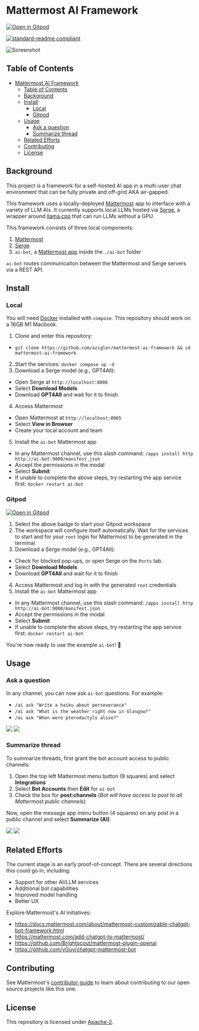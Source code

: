 # Mattermost AI Framework

[![Open in Gitpod](https://gitpod.io/button/open-in-gitpod.svg)](https://gitpod.io/#https://github.com/azigler/mattermost-ai-framework/tree/gitpod)

[![standard-readme compliant](https://img.shields.io/badge/readme%20style-standard-brightgreen.svg?style=flat-square)](https://github.com/RichardLitt/standard-readme)

![Screenshot](https://github.com/mattermost/mattermost-ai-framework/assets/46905241/bbdce0f0-08ba-4934-bf94-6ff55d3cc6e7)

## Table of Contents

- [Mattermost AI Framework](#mattermost-ai-framework)
  - [Table of Contents](#table-of-contents)
  - [Background](#background)
  - [Install](#install)
    - [Local](#local)
    - [Gitpod](#gitpod)
  - [Usage](#usage)
    - [Ask a question](#ask-a-question)
    - [Summarize thread](#summarize-thread)
  - [Related Efforts](#related-efforts)
  - [Contributing](#contributing)
  - [License](#license)

## Background

This project is a framework for a self-hosted AI app in a multi-user chat environment that can be fully private and off-grid AKA air-gapped.

This framework uses a locally-deployed [Mattermost](https://mattermost.com/) app to interface with a variety of LLM AIs. It currently supports local LLMs hosted via [Serge](https://github.com/nsarrazin/serge), a wrapper around [llama.cpp](https://github.com/ggerganov/llama.cpp) that can run LLMs without a GPU.

This framework consists of three local components:
1. [Mattermost](https://github.com/mattermost/mattermost-server)
2. [Serge](https://github.com/nsarrazin/serge)
3. `ai-bot`, a [Mattermost app](https://developers.mattermost.com/integrate/apps/) inside the `./ai-bot` folder

`ai-bot` routes communicaiton between the Mattermost and Serge servers via a REST API.

## Install

### Local

You will need [Docker](https://docs.docker.com/get-docker/) installed with `compose`. This repository should work on a 16GB M1 Macbook.

1. Clone and enter this repository:
  * `git clone https://github.com/azigler/mattermost-ai-framework && cd mattermost-ai-framework`
2. Start the services: `docker compose up -d`
3. Download a Serge model (e.g., GPT4All):
  * Open Serge at `http://localhost:8008`
  * Select **Download Models**
  * Download **GPT4All** and wait for it to finish
4. Access Mattermost
  * Open Mattermost at `http://localhost:8065`
  * Select **View in Browser**
  * Create your local account and team
5. Install the `ai-bot` Mattermost app
  * In any Mattermost channel, use this slash command: `/apps install http http://ai-bot:9000/manifest.json`
  * Accept the permissions in the modal
  * Select **Submit**
  * If unable to complete the above steps, try restarting the app service first: `docker restart ai-bot`

### Gitpod

[![Open in Gitpod](https://gitpod.io/button/open-in-gitpod.svg)](https://gitpod.io/#https://github.com/azigler/mattermost-ai-framework)

1. Select the above badge to start your Gitpod workspace
2. The workspace will configure itself automatically. Wait for the services to start and for your `root` login for Mattermost to be generated in the terminal
3. Download a Serge model (e.g., GPT4All):
  * Check for blocked pop-ups, or open Serge on the `Ports` tab.
  * Select **Download Models**
  * Download **GPT4All** and wait for it to finish
4. Access Mattermost and log in with the generated `root` credentials
5. Install the `ai-bot` Mattermost app
  * In any Mattermost channel, use this slash command: `/apps install http http://ai-bot:9000/manifest.json`
  * Accept the permissions in the modal
  * Select **Submit**
  * If unable to complete the above steps, try restarting the app service first: `docker restart ai-bot`

You're now ready to use the example `ai-bot`! 🎉

## Usage

### Ask a question

In any channel, you can now ask `ai-bot` questions. For example:
 * `/ai ask "Write a haiku about perseverance"`
 * `/ai ask "What is the weather right now in Glasgow?"`
 * `/ai ask "When were pterodactyls alive?"`

![](https://github.com/azigler/mattermost-ai-framework/assets/7295363/7b6913d1-09a4-44d7-8908-5634d2d7d8db)
![](https://github.com/azigler/mattermost-ai-framework/assets/7295363/bdf6f0f4-3d3d-4e76-8adb-0c01fe5b63c3)

### Summarize thread

To summarize threads, first grant the bot account access to public channels:
1. Open the top left Mattermost menu button (9 squares) and select **Integrations**
2. Select **Bot Accounts** then **Edit** for `ai-bot`
3. Check the box for **post:channels** (*Bot will have access to post to all Mattermost public channels*)

Now, open the message app menu button (4 squares) on any post in a public channel and select **Summarize (AI)**.

![](https://github.com/azigler/mattermost-ai-framework/assets/7295363/0d048925-37b0-47dd-84c0-e7c76ba2cffc)
![](https://github.com/azigler/mattermost-ai-framework/assets/7295363/019f7e59-23df-4cc5-9268-37677b32837a)

## Related Efforts

The current stage is an early proof-of-concept. There are several directions this could go in, including:

* Support for other AI/LLM services
* Additional bot capabilities
* Improved model handling
* Better UX

Explore Mattermost's AI initiatives:

* https://docs.mattermost.com/about/mattermost-customizable-chatgpt-bot-framework.html
* https://mattermost.com/add-chatgpt-to-mattermost/
* https://github.com/Brightscout/mattermost-plugin-openai
* https://github.com/yGuy/chatgpt-mattermost-bot

## Contributing

See Mattermost's [contributor guide](https://developers.mattermost.com/contribute/) to learn about contributing to our open source projects like this one.

## License

This repository is licensed under [Apache-2](./LICENSE).

